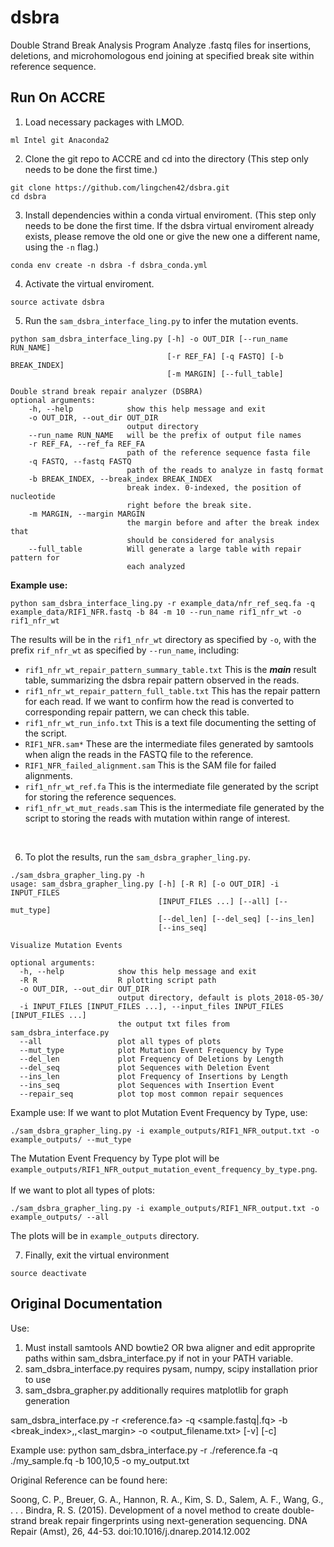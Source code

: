 # dsbra
Double Strand Break Analysis Program
Analyze .fastq files for insertions, deletions, and microhomologous end joining at specified break site within reference sequence.

## Run On ACCRE
1. Load necessary packages with LMOD.
```
ml Intel git Anaconda2
```
2. Clone the git repo to ACCRE and cd into the directory (This step only needs to be done the first time.)
```
git clone https://github.com/lingchen42/dsbra.git
cd dsbra
```
3. Install dependencies within a conda virtual enviroment. (This step only needs to be done the first time. If the dsbra virtual enviroment already exists, please remove the old one or give the new one a different name, using the `-n` flag.)
```
conda env create -n dsbra -f dsbra_conda.yml
```
4. Activate the virtual enviroment.
```
source activate dsbra
```
5. Run the `sam_dsbra_interface_ling.py` to infer the mutation events. 
```
python sam_dsbra_interface_ling.py [-h] -o OUT_DIR [--run_name RUN_NAME]
                                   [-r REF_FA] [-q FASTQ] [-b BREAK_INDEX]
                                   [-m MARGIN] [--full_table]

Double strand break repair analyzer (DSBRA)
optional arguments:
    -h, --help            show this help message and exit
    -o OUT_DIR, --out_dir OUT_DIR
                          output directory
    --run_name RUN_NAME   will be the prefix of output file names
    -r REF_FA, --ref_fa REF_FA
                          path of the reference sequence fasta file
    -q FASTQ, --fastq FASTQ
                          path of the reads to analyze in fastq format
    -b BREAK_INDEX, --break_index BREAK_INDEX
                          break index. 0-indexed, the position of nucleotide
                          right before the break site.
    -m MARGIN, --margin MARGIN
                          the margin before and after the break index that
                          should be considered for analysis
    --full_table          Will generate a large table with repair pattern for
                          each analyzed
```
**Example use:**
```
python sam_dsbra_interface_ling.py -r example_data/nfr_ref_seq.fa -q example_data/RIF1_NFR.fastq -b 84 -m 10 --run_name rif1_nfr_wt -o rif1_nfr_wt
```

The results will be in the `rif1_nfr_wt` directory as specified by `-o`,  with the prefix `rif_nfr_wt` as specified by `--run_name`, including:
- `rif1_nfr_wt_repair_pattern_summary_table.txt` This is the **_main_** result table, summarizing the dsbra repair pattern observed in the reads. 
- `rif1_nfr_wt_repair_pattern_full_table.txt` This has the repair pattern for each read. If we want to confirm how the read is converted to corresponding repair pattern, we can check this table.
- `rif1_nfr_wt_run_info.txt` This is a text file documenting the setting of the script.
- `RIF1_NFR.sam*` These are the intermediate files generated by samtools when align the reads in the FASTQ file to the reference.
- `RIF1_NFR_failed_alignment.sam` This is the SAM file for failed alignments.
- `rif1_nfr_wt_ref.fa` This is the intermediate file generated by the script for storing the reference sequences.
- `rif1_nfr_wt_mut_reads.sam` This is the intermediate file generated by the script to storing the reads with mutation within range of interest.
<br>

6. To plot the results, run the `sam_dsbra_grapher_ling.py`.
```
./sam_dsbra_grapher_ling.py -h
usage: sam_dsbra_grapher_ling.py [-h] [-R R] [-o OUT_DIR] -i INPUT_FILES
                                 [INPUT_FILES ...] [--all] [--mut_type]
                                 [--del_len] [--del_seq] [--ins_len]
                                 [--ins_seq]

Visualize Mutation Events

optional arguments:
  -h, --help            show this help message and exit
  -R R                  R plotting script path
  -o OUT_DIR, --out_dir OUT_DIR
                        output directory, default is plots_2018-05-30/
  -i INPUT_FILES [INPUT_FILES ...], --input_files INPUT_FILES
[INPUT_FILES ...]
                        the output txt files from sam_dsbra_interface.py
  --all                 plot all types of plots
  --mut_type            plot Mutation Event Frequency by Type
  --del_len             plot Frequency of Deletions by Length
  --del_seq             plot Sequences with Deletion Event
  --ins_len             plot Frequency of Insertions by Length
  --ins_seq             plot Sequences with Insertion Event
  --repair_seq          plot top most common repair sequences
```
Example use:
If we want to plot Mutation Event Frequency by Type, use: <br>
```
./sam_dsbra_grapher_ling.py -i example_outputs/RIF1_NFR_output.txt -o example_outputs/ --mut_type
```
The Mutation Event Frequency by Type plot will be `example_outputs/RIF1_NFR_output_mutation_event_frequency_by_type.png`. <br>
<br>
If we want to plot all types of plots: <br>
```
./sam_dsbra_grapher_ling.py -i example_outputs/RIF1_NFR_output.txt -o example_outputs/ --all
```
The plots will be in `example_outputs` directory. <br>

7. Finally, exit the virtual environment
```
source deactivate
```

## Original Documentation
Use:
1. Must install samtools AND bowtie2 OR bwa aligner and edit approprite paths within sam_dsbra_interface.py if not in your PATH variable.
2. sam_dsbra_interface.py requires pysam, numpy, scipy installation prior to use
3. sam_dsbra_grapher.py additionally requires matplotlib for graph generation

sam_dsbra_interface.py -r <reference.fa> -q <sample.fastq|.fq> -b <break_index>,<margin>,<last_margin> -o <output_filename.txt> [-v] [-c]

Example use:
python sam_dsbra_interface.py -r ./reference.fa -q ./my_sample.fq -b 100,10,5 -o my_output.txt

Original Reference can be found here:

Soong, C. P., Breuer, G. A., Hannon, R. A., Kim, S. D., Salem, A. F., Wang, G., . . . Bindra, R. S. (2015). Development of a novel method to create double-strand break repair fingerprints using next-generation sequencing. DNA Repair (Amst), 26, 44-53. doi:10.1016/j.dnarep.2014.12.002
